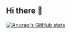 ## Hi there 👋

[![Anurag's GitHub stats](https://github-readme-stats.vercel.app/api?username=VictorJobali_&show_icons=true)](https://github.com/anuraghazra/github-readme-stats)
